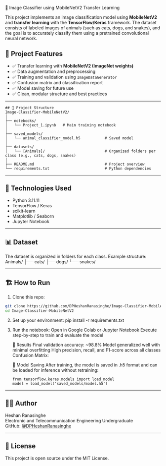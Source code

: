 🧠 Image Classifier using MobileNetV2 Transfer Learning

This project implements an image classification model using **MobileNetV2** and **transfer learning** with the **TensorFlow/Keras** framework. The dataset consists of labeled images of animals 
(such as cats, dogs, and snakes), and the goal is to accurately classify them using a pretrained convolutional neural network.

## 🚀 Project Features

- ✅ Transfer learning with **MobileNetV2 (ImageNet weights)**
- ✅ Data augmentation and preprocessing
- ✅ Training and validation using `ImageDataGenerator`
- ✅ Confusion matrix and classification report
- ✅ Model saving for future use
- ✅ Clean, modular structure and best practices

---

```
## 📂 Project Structure
Image-Classifier-MobileNetV2/
│
├── notebooks/
│   └── Project_1.ipynb   # Main training notebook
│
├── saved_models/
│   └── animal_classifier_model.h5           # Saved model
│
├── datasets/
│   └── [Animals]/                           # Organized folders per class (e.g., cats, dogs, snakes)
│
├── README.md                                # Project overview
└── requirements.txt                         # Python dependencies
```

---

## 🧰 Technologies Used

- Python 3.11.11
- TensorFlow / Keras
- scikit-learn
- Matplotlib / Seaborn
- Jupyter Notebook

---

## 📊 Dataset

The dataset is organized in folders for each class. Example structure:
Animals/
 ├── cats/
 ├── dogs/
 └── snakes/

 ---

 ## 🏗️ How to Run

  1. Clone this repo:
  
  ```bash
  git clone https://github.com/DPHeshanRanasinghe/Image-Classifier-MobileNetV2.git
  cd Image-Classifier-MobileNetV2
  ```
  2. Set up your environment:
     pip install -r requirements.txt
  
  3. Run the notebook:
     Open in Google Colab or Jupyter Notebook
     Execute step-by-step to train and evaluate the model
     
      🧠 Results
      Final validation accuracy: ~98.8%
      Model generalized well with minimal overfitting
      High precision, recall, and F1-score across all classes
      Confusion Matrix:
      
      💾 Model Saving
      After training, the model is saved in .h5 format and can be loaded for inference without retraining:
      ```
      from tensorflow.keras.models import load_model
      model = load_model('saved_models/model.h5')
      ```

---

## 🙋‍♂️ Author
Heshan Ranasinghe\
Electronic and Telecommunication Engineering Undergraduate\
GitHub: [@DPHeshanRanasinghe](https://github.com/DPHeshanRanasinghe)


---

## 📜 License
This project is open source under the MIT License.








